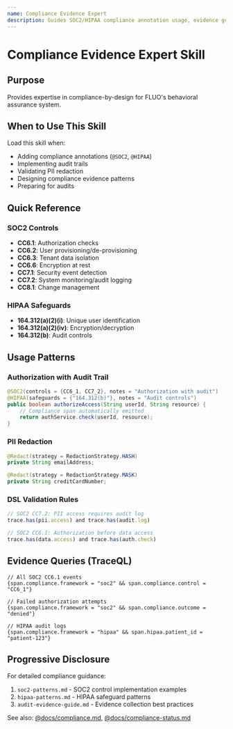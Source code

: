 ```yaml
---
name: Compliance Evidence Expert
description: Guides SOC2/HIPAA compliance annotation usage, evidence generation patterns, and audit trail implementation
---
```


# Compliance Evidence Expert Skill

## Purpose

Provides expertise in compliance-by-design for FLUO's behavioral assurance system.

## When to Use This Skill

Load this skill when:
- Adding compliance annotations (`@SOC2`, `@HIPAA`)
- Implementing audit trails
- Validating PII redaction
- Designing compliance evidence patterns
- Preparing for audits

## Quick Reference

### SOC2 Controls
- **CC6.1**: Authorization checks
- **CC6.2**: User provisioning/de-provisioning
- **CC6.3**: Tenant data isolation
- **CC6.6**: Encryption at rest
- **CC7.1**: Security event detection
- **CC7.2**: System monitoring/audit logging
- **CC8.1**: Change management

### HIPAA Safeguards
- **164.312(a)(2)(i)**: Unique user identification
- **164.312(a)(2)(iv)**: Encryption/decryption
- **164.312(b)**: Audit controls

## Usage Patterns

### Authorization with Audit Trail
```java
@SOC2(controls = {CC6_1, CC7_2}, notes = "Authorization with audit")
@HIPAA(safeguards = {"164.312(b)"}, notes = "Audit controls")
public boolean authorizeAccess(String userId, String resource) {
    // Compliance span automatically emitted
    return authService.check(userId, resource);
}
```

### PII Redaction
```java
@Redact(strategy = RedactionStrategy.HASH)
private String emailAddress;

@Redact(strategy = RedactionStrategy.MASK)
private String creditCardNumber;
```

### DSL Validation Rules
```javascript
// SOC2 CC7.2: PII access requires audit log
trace.has(pii.access) and trace.has(audit.log)

// SOC2 CC6.1: Authorization before data access
trace.has(data.access) and trace.has(auth.check)
```

## Evidence Queries (TraceQL)

```
// All SOC2 CC6.1 events
{span.compliance.framework = "soc2" && span.compliance.control = "CC6_1"}

// Failed authorization attempts
{span.compliance.framework = "soc2" && span.compliance.outcome = "denied"}

// HIPAA audit logs
{span.compliance.framework = "hipaa" && span.hipaa.patient_id = "patient-123"}
```

## Progressive Disclosure

For detailed compliance guidance:
1. `soc2-patterns.md` - SOC2 control implementation examples
2. `hipaa-patterns.md` - HIPAA safeguard patterns
3. `audit-evidence-guide.md` - Evidence collection best practices

See also: [@docs/compliance.md](../../docs/compliance.md), [@docs/compliance-status.md](../../docs/compliance-status.md)
